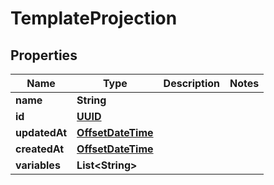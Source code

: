

# TemplateProjection

## Properties

Name | Type | Description | Notes
------------ | ------------- | ------------- | -------------
**name** | **String** |  | 
**id** | [**UUID**](UUID) |  | 
**updatedAt** | [**OffsetDateTime**](OffsetDateTime) |  | 
**createdAt** | [**OffsetDateTime**](OffsetDateTime) |  | 
**variables** | **List&lt;String&gt;** |  | 



